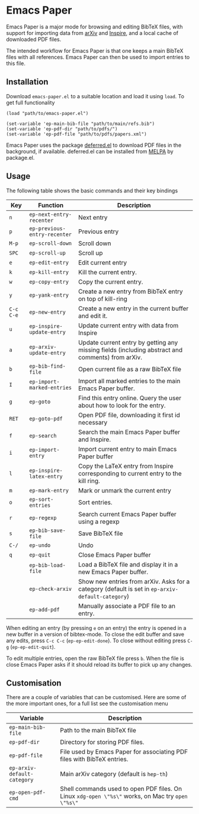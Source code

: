 # Emacs Paper

Emacs Paper is a major mode for browsing and editing BibTeX files, with support for importing data from [arXiv](https://arxiv.org) and [Inspire](https://inspirehep.net/), and a local cache of downloaded PDF files.

The intended workflow for Emacs Paper is that one keeps a main BibTeX files with all references. Emacs Paper can then be used to import entries to this file.


## Installation


Download `emacs-paper.el` to a suitable location and load it using `load`. To get full functionality 

```
(load "path/to/emacs-paper.el")

(set-variable 'ep-main-bib-file "path/to/main/refs.bib")
(set-variable 'ep-pdf-dir "path/to/pdfs/")
(set-variable 'ep-pdf-file "path/to/pdfs/papers.xml")
```

Emacs Paper uses the package [deferred.el](https://github.com/kiwanami/emacs-deferred) to download PDF files in the background, if available. deferred.el can be installed from [MELPA](https://melpa.org/) by package.el.


## Usage

The following table shows the basic commands and their key bindings

| Key | Function | Description |
| --- | --- | --- |
| `n` | `ep-next-entry-recenter` | Next entry |
| `p` | `ep-previous-entry-recenter` | Previous entry |
| `M-p` | `ep-scroll-down` | Scroll down |
| `SPC` | `ep-scroll-up` | Scroll up |
| `e` | `ep-edit-entry` | Edit current entry |
| `k` | `ep-kill-entry` | Kill the current entry. |
| `w` | `ep-copy-entry` | Copy the current entry. |
| `y` | `ep-yank-entry` | Create a new entry from BibTeX entry on top of kill-ring |
| `C-c C-e` | `ep-new-entry` | Create a new entry in the current buffer and edit it. |
| `u` | `ep-inspire-update-entry` | Update current entry with data from Inspire |
| `a` | `ep-arxiv-update-entry` | Update current entry by getting any missing fields (including abstract and comments) from arXiv. |
| `b` | `ep-bib-find-file` | Open current file as a raw BibTeX file |
| `I` | `ep-import-marked-entries` | Import all marked entries to the main Emacs Paper buffer.  |
| `g` | `ep-goto` | Find this entry online. Query the user about how to look for the entry. |
| `RET` | `ep-goto-pdf` | Open PDF file, downloading it first id necessary |
| `f` | `ep-search` | Search the main Emacs Paper buffer and Inspire. |
| `i` | `ep-import-entry` | Import current entry to main Emacs Paper buffer |
| `l` | `ep-inspire-latex-entry` | Copy the LaTeX entry from Inspire corresponding to current entry to the kill ring.|
| `m` | `ep-mark-entry` | Mark or unmark the current entry |
| `o` | `ep-sort-entries` | Sort entries. |
| `r` | `ep-regexp` | Search current Emacs Paper buffer using a regexp |
| `s` | `ep-bib-save-file` | Save BibTeX file |
| `C-/` |`ep-undo` | Undo |
| `q` | `ep-quit` | Close Emacs Paper buffer |
| | `ep-bib-load-file`| Load a BibTeX file and display it in a new Emacs Paper buffer. |
| | `ep-check-arxiv` | Show new entries from arXiv. Asks for a category (default is set in `ep-arxiv-default-category`) |
| | `ep-add-pdf` | Manually associate a PDF file to an entry. |


When editing an entry (by pressing `e` on an entry) the entry is opened in a new buffer in a version of bibtex-mode. To close the edit buffer and save any edits, press `C-c C-c` (`ep-ep-edit-done`). To close without editing press `C-g` (`ep-ep-edit-quit`).

To edit multiple entries, open the raw BibTeX file press `b`. When the file is close Emacs Paper asks if it should reload its buffer to pick up any changes.

## Customisation

There are a couple of variables that can be customised. Here are some of the more important ones, for a full list see the customisation menu

| Variable | Description |
| --- | --- |
| `ep-main-bib-file` | Path to the main BibTeX file |
| `ep-pdf-dir` | Directory for storing PDF files. |
| `ep-pdf-file` | File used by Emacs Paper for associating PDF files with BibTeX entries. |
| `ep-arxiv-default-category` | Main arXiv category (default is `hep-th`) |
| `ep-open-pdf-cmd` | Shell commands used to open PDF files. On Linux `xdg-open \"%s\"` works, on Mac try `open \"%s\"` |